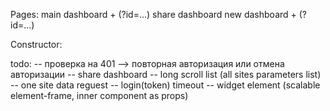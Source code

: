 
Pages:
main
dashboard + (?id=...)
share dashboard
new dashboard + (?id=...)


Constructor:
    



todo:
-- проверка на 401 --> повторная авторизация или отмена авторизации
-- share dashboard
-- long scroll list (all sites parameters list)
-- one site data reguest
-- login(token) timeout
-- widget element (scalable element-frame, inner component as props)